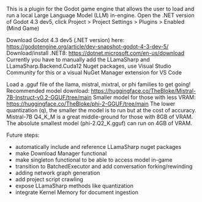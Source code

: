 This is a plugin for the Godot game engine that allows the user to load and run a local Large Language Model (LLM) in-engine. Open the .NET version of Godot 4.3 dev5, click Project > Project Settings > Plugins > Enabled (Mind Game)

Download Godot 4.3 dev5 (.NET version) here: https://godotengine.org/article/dev-snapshot-godot-4-3-dev-5/
Download/install .NET8: https://dotnet.microsoft.com/en-us/download
Currently you have to manually add the LLamaSharp and LLamaSharp.Backend.Cuda12 Nuget packages, use Visual Studio Community for this or a visual NuGet Manager extension for VS Code

Load a .gguf file of the llama, mistral, mixtral, or phi families to get going! 
Recommended model download: https://huggingface.co/TheBloke/Mistral-7B-Instruct-v0.2-GGUF/tree/main
Smaller model for those with less VRAM: https://huggingface.co/TheBloke/phi-2-GGUF/tree/main
The lower quantization (q), the smaller the model is to run but at the cost of accuracy. Mistral-7B Q4_K_M is a great middle-ground for those with 8GB of VRAM. The absolute smallest model (phi-2.Q2_K.gguf) can run on 4GB of VRAM.

Future steps:
- automatically include and reference LLamaSharp nuget packages
- make Download Manager functional
- make singleton functional to be able to access model in-game
- transition to BatchedExecutor and add conversation forking/rewinding
- adding network graph generation
- add project script crawling
- expose LLamaSharp methods like quantization
- integrate Kernel Memory for document ingestion

